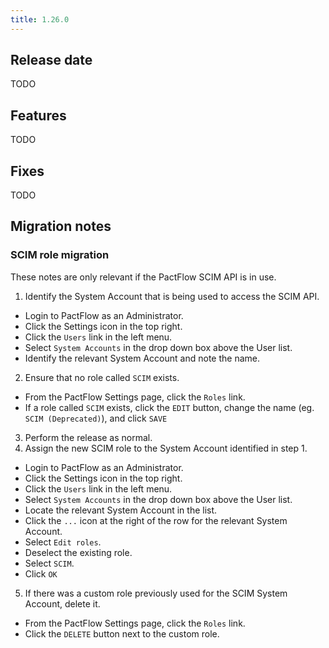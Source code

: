 ```yaml
---
title: 1.26.0
---
```


## Release date

TODO

## Features

TODO

## Fixes

TODO

## Migration notes

### SCIM role migration

These notes are only relevant if the PactFlow SCIM API is in use.

1. Identify the System Account that is being used to access the SCIM API.
  * Login to PactFlow as an Administrator.
  * Click the Settings icon in the top right.
  * Click the `Users` link in the left menu.
  * Select `System Accounts` in the drop down box above the User list.
  * Identify the relevant System Account and note the name.
2. Ensure that no role called `SCIM` exists.
  * From the PactFlow Settings page, click the `Roles` link.
  * If a role called `SCIM` exists, click the `EDIT` button, change the name (eg. `SCIM (Deprecated)`), and click `SAVE`
3. Perform the release as normal.
4. Assign the new SCIM role to the System Account identified in step 1.
  * Login to PactFlow as an Administrator.
  * Click the Settings icon in the top right.
  * Click the `Users` link in the left menu.
  * Select `System Accounts` in the drop down box above the User list.
  * Locate the relevant System Account in the list.
  * Click the `...` icon at the right of the row for the relevant System Account.
  * Select `Edit roles`.
  * Deselect the existing role.
  * Select `SCIM`.
  * Click `OK`
5. If there was a custom role previously used for the SCIM System Account, delete it.
  * From the PactFlow Settings page, click the `Roles` link.
  * Click the `DELETE` button next to the custom role.

